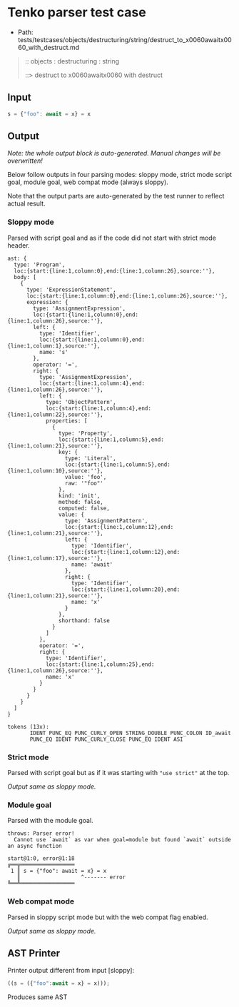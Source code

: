 # Tenko parser test case

- Path: tests/testcases/objects/destructuring/string/destruct_to_x0060awaitx0060_with_destruct.md

> :: objects : destructuring : string
>
> ::> destruct to x0060awaitx0060 with destruct

## Input

`````js
s = {"foo": await = x} = x
`````

## Output

_Note: the whole output block is auto-generated. Manual changes will be overwritten!_

Below follow outputs in four parsing modes: sloppy mode, strict mode script goal, module goal, web compat mode (always sloppy).

Note that the output parts are auto-generated by the test runner to reflect actual result.

### Sloppy mode

Parsed with script goal and as if the code did not start with strict mode header.

`````
ast: {
  type: 'Program',
  loc:{start:{line:1,column:0},end:{line:1,column:26},source:''},
  body: [
    {
      type: 'ExpressionStatement',
      loc:{start:{line:1,column:0},end:{line:1,column:26},source:''},
      expression: {
        type: 'AssignmentExpression',
        loc:{start:{line:1,column:0},end:{line:1,column:26},source:''},
        left: {
          type: 'Identifier',
          loc:{start:{line:1,column:0},end:{line:1,column:1},source:''},
          name: 's'
        },
        operator: '=',
        right: {
          type: 'AssignmentExpression',
          loc:{start:{line:1,column:4},end:{line:1,column:26},source:''},
          left: {
            type: 'ObjectPattern',
            loc:{start:{line:1,column:4},end:{line:1,column:22},source:''},
            properties: [
              {
                type: 'Property',
                loc:{start:{line:1,column:5},end:{line:1,column:21},source:''},
                key: {
                  type: 'Literal',
                  loc:{start:{line:1,column:5},end:{line:1,column:10},source:''},
                  value: 'foo',
                  raw: '"foo"'
                },
                kind: 'init',
                method: false,
                computed: false,
                value: {
                  type: 'AssignmentPattern',
                  loc:{start:{line:1,column:12},end:{line:1,column:21},source:''},
                  left: {
                    type: 'Identifier',
                    loc:{start:{line:1,column:12},end:{line:1,column:17},source:''},
                    name: 'await'
                  },
                  right: {
                    type: 'Identifier',
                    loc:{start:{line:1,column:20},end:{line:1,column:21},source:''},
                    name: 'x'
                  }
                },
                shorthand: false
              }
            ]
          },
          operator: '=',
          right: {
            type: 'Identifier',
            loc:{start:{line:1,column:25},end:{line:1,column:26},source:''},
            name: 'x'
          }
        }
      }
    }
  ]
}

tokens (13x):
       IDENT PUNC_EQ PUNC_CURLY_OPEN STRING_DOUBLE PUNC_COLON ID_await
       PUNC_EQ IDENT PUNC_CURLY_CLOSE PUNC_EQ IDENT ASI
`````

### Strict mode

Parsed with script goal but as if it was starting with `"use strict"` at the top.

_Output same as sloppy mode._

### Module goal

Parsed with the module goal.

`````
throws: Parser error!
  Cannot use `await` as var when goal=module but found `await` outside an async function

start@1:0, error@1:18
╔══╦═════════════════
 1 ║ s = {"foo": await = x} = x
   ║                   ^------- error
╚══╩═════════════════

`````


### Web compat mode

Parsed in sloppy script mode but with the web compat flag enabled.

_Output same as sloppy mode._

## AST Printer

Printer output different from input [sloppy]:

````js
((s = ({"foo":await = x} = x)));
````

Produces same AST

